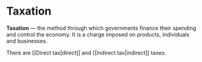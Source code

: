 # Taxation
**Taxation** — the method through which governments finance their spending and
control the economy. It is a charge imposed on products, individuals and
businesses.

There are [[Direct tax|direct]] and [[Indirect tax|indirect]] taxes.

